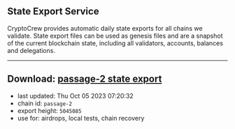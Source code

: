 ## State Export Service
CryptoCrew provides automatic daily state exports for all chains we validate. State export files can be used as genesis files and are a snapshot of the current blockchain state, including all validators, accounts, balances and delegations.

---
**Download: [passage-2 state export](https://dl.ccvalidators.com/SERVICE/passage/passage-2_export_5045085.json)**
---

- last updated: Thu Oct 05 2023 07:20:32
- chain id: `passage-2`
- export height: `5045085`
- use for: airdrops, local tests, chain recovery
